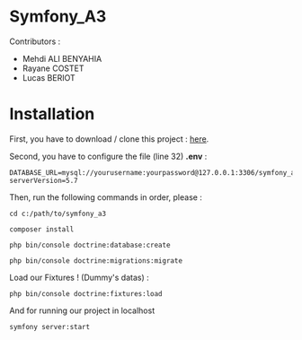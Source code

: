 # Symfony_A3
<p>Contributors :</p>
<ul>
    <li>Mehdi ALI BENYAHIA</li>
    <li>Rayane COSTET</li>
    <li>Lucas BERIOT</li>
</ul>

# Installation
<p>First, you have to download / clone this project : <a href="https://github.com/MehdiAliBenyahia/symfony_a3.git">here</a>.</p>
<p>Second, you have to configure the file (line 32) <b>.env</b> : </p>

```
DATABASE_URL=mysql://yourusername:yourpassword@127.0.0.1:3306/symfony_a3?serverVersion=5.7
```
<p>Then, run the following commands in order, please :</p>

```
cd c:/path/to/symfony_a3
```

```
composer install
```

```
php bin/console doctrine:database:create
```

```
php bin/console doctrine:migrations:migrate
```

<p>Load our Fixtures ! (Dummy's datas) :</p>

```
php bin/console doctrine:fixtures:load
```
<p>And for running our project in localhost</p>

```
symfony server:start
```
